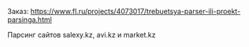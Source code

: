 Заказ: https://www.fl.ru/projects/4073017/trebuetsya-parser-ili-proekt-parsinga.html

Парсинг сайтов salexy.kz, avi.kz и market.kz